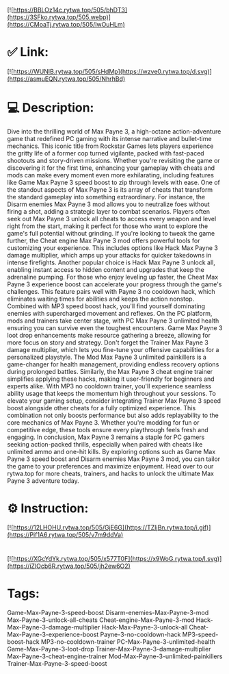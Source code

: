 [![https://BBLOz14c.rytwa.top/505/bhDT3](https://3SFko.rytwa.top/505.webp)](https://CMoaTj.rytwa.top/505/lwOuHLm)
# ✅ Link:
[![https://WUNlB.rytwa.top/505/sHdMp](https://wzve0.rytwa.top/d.svg)](https://asmuEQN.rytwa.top/505/NhrhBd)
# 💻 Description:
Dive into the thrilling world of Max Payne 3, a high-octane action-adventure game that redefined PC gaming with its intense narrative and bullet-time mechanics. This iconic title from Rockstar Games lets players experience the gritty life of a former cop turned vigilante, packed with fast-paced shootouts and story-driven missions. Whether you're revisiting the game or discovering it for the first time, enhancing your gameplay with cheats and mods can make every moment even more exhilarating, including features like Game Max Payne 3 speed boost to zip through levels with ease.
One of the standout aspects of Max Payne 3 is its array of cheats that transform the standard gameplay into something extraordinary. For instance, the Disarm enemies Max Payne 3 mod allows you to neutralize foes without firing a shot, adding a strategic layer to combat scenarios. Players often seek out Max Payne 3 unlock all cheats to access every weapon and level right from the start, making it perfect for those who want to explore the game's full potential without grinding.
If you're looking to tweak the game further, the Cheat engine Max Payne 3 mod offers powerful tools for customizing your experience. This includes options like Hack Max Payne 3 damage multiplier, which amps up your attacks for quicker takedowns in intense firefights. Another popular choice is Hack Max Payne 3 unlock all, enabling instant access to hidden content and upgrades that keep the adrenaline pumping.
For those who enjoy leveling up faster, the Cheat Max Payne 3 experience boost can accelerate your progress through the game's challenges. This feature pairs well with Payne 3 no cooldown hack, which eliminates waiting times for abilities and keeps the action nonstop. Combined with MP3 speed boost hack, you'll find yourself dominating enemies with supercharged movement and reflexes.
On the PC platform, mods and trainers take center stage, with PC Max Payne 3 unlimited health ensuring you can survive even the toughest encounters. Game Max Payne 3 loot drop enhancements make resource gathering a breeze, allowing for more focus on story and strategy. Don't forget the Trainer Max Payne 3 damage multiplier, which lets you fine-tune your offensive capabilities for a personalized playstyle.
The Mod Max Payne 3 unlimited painkillers is a game-changer for health management, providing endless recovery options during prolonged battles. Similarly, the Max Payne 3 cheat engine trainer simplifies applying these hacks, making it user-friendly for beginners and experts alike. With MP3 no cooldown trainer, you'll experience seamless ability usage that keeps the momentum high throughout your sessions.
To elevate your gaming setup, consider integrating Trainer Max Payne 3 speed boost alongside other cheats for a fully optimized experience. This combination not only boosts performance but also adds replayability to the core mechanics of Max Payne 3. Whether you're modding for fun or competitive edge, these tools ensure every playthrough feels fresh and engaging.
In conclusion, Max Payne 3 remains a staple for PC gamers seeking action-packed thrills, especially when paired with cheats like unlimited ammo and one-hit kills. By exploring options such as Game Max Payne 3 speed boost and Disarm enemies Max Payne 3 mod, you can tailor the game to your preferences and maximize enjoyment. Head over to our rytwa.top for more cheats, trainers, and hacks to unlock the ultimate Max Payne 3 adventure today.

# ⚙️ Instruction:
[![https://12LHOHU.rytwa.top/505/GjE6G](https://TZIjBn.rytwa.top/i.gif)](https://Pif1A6.rytwa.top/505/v7m9ddVa)
#
[![https://XGcYdYk.rytwa.top/505/x577T0F](https://x9WoG.rytwa.top/l.svg)](https://iZlOcb6R.rytwa.top/505/jh2ew6O2)
# Tags:
Game-Max-Payne-3-speed-boost Disarm-enemies-Max-Payne-3-mod Max-Payne-3-unlock-all-cheats Cheat-engine-Max-Payne-3-mod Hack-Max-Payne-3-damage-multiplier Hack-Max-Payne-3-unlock-all Cheat-Max-Payne-3-experience-boost Payne-3-no-cooldown-hack MP3-speed-boost-hack MP3-no-cooldown-trainer PC-Max-Payne-3-unlimited-health Game-Max-Payne-3-loot-drop Trainer-Max-Payne-3-damage-multiplier Max-Payne-3-cheat-engine-trainer Mod-Max-Payne-3-unlimited-painkillers Trainer-Max-Payne-3-speed-boost






